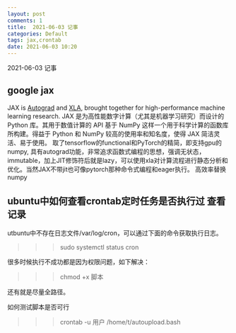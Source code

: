 ```yaml
---
layout: post
comments: 1
title:  2021-06-03 记事
categories: Default
tags: jax,crontab
date: 2021-06-03 10:20
---
```


 2021-06-03 记事



## google jax
JAX is [Autograd](https://github.com/hips/autograd) and [XLA](https://www.tensorflow.org/xla), brought together for high-performance machine learning research.
JAX 是为高性能数字计算（尤其是机器学习研究）而设计的 Python 库。其用于数值计算的 API 基于 NumPy 这样一个用于科学计算的函数库所构建。得益于 Python 和 NumPy 较高的使用率和知名度，使得 JAX 简洁灵活、易于使用。
取了tensorflow的functional和PyTorch的精简，即支持gpu的 numpy, 具有autograd功能，非常追求函数式编程的思想，强调无状态，immutable，加上JIT修饰符后就是lazy，可以使用xla对计算流程进行静态分析和优化。当然JAX不带jit也可像pytorch那种命令式编程和eager执行。
 高效率替换numpy


## ubuntu中如何查看crontab定时任务是否执行过 查看记录
utbuntu中不存在日志文件/var/log/cron，可以通过下面的命令获取执行日志。

>>> sudo systemctl status cron

很多时候执行不成功都是因为权限问题，如下解决：
>>> chmod +x 脚本

还有就是尽量全路径。

如何测试脚本是否可行

>>> crontab -u 用户 /home/t/autoupload.bash









